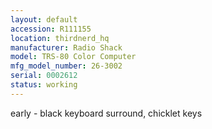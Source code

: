 ```yaml
---
layout: default
accession: R111155
location: thirdnerd_hq
manufacturer: Radio Shack
model: TRS-80 Color Computer
mfg_model_number: 26-3002
serial: 0002612
status: working
---
```


early - black keyboard surround, chicklet keys